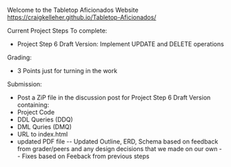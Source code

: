 Welcome to the Tabletop Aficionados Website
https://craigkelleher.github.io/Tabletop-Aficionados/

Current Project Steps To complete:
- Project Step 6 Draft Version: Implement UPDATE and DELETE operations

Grading:
- 3 Points just for turning in the work

Submission:
- Post a ZiP file in the discussion post for Project Step 6 Draft Version containing:
- Project Code
- DDL Queries (DDQ)
- DML Quries (DMQ)
- URL to index.html
- updated PDF file
-- Updated Outline, ERD, Schema based on feedback from grader/peers and any design decisions that we made on our own
-- Fixes based on Feeback from previous steps

